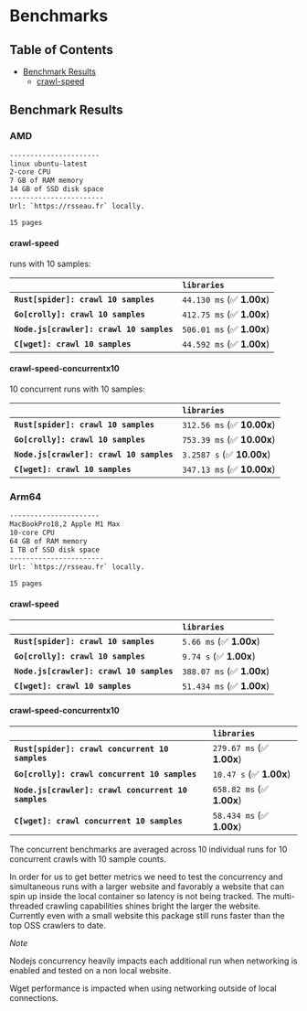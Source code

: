 # Benchmarks

## Table of Contents

- [Benchmark Results](#benchmark-results)
  - [crawl-speed](#crawl-speed)

## Benchmark Results

### AMD

```sh
----------------------
linux ubuntu-latest
2-core CPU
7 GB of RAM memory
14 GB of SSD disk space
-----------------------
Url: `https://rsseau.fr` locally.

15 pages
```

#### crawl-speed

runs with 10 samples:

|                                          | `libraries`                |
| :--------------------------------------- | :------------------------- |
| **`Rust[spider]: crawl 10 samples`**     | `44.130 ms` (✅ **1.00x**) |
| **`Go[crolly]: crawl 10 samples`**       | `412.75 ms` (✅ **1.00x**) |
| **`Node.js[crawler]: crawl 10 samples`** | `506.01 ms` (✅ **1.00x**) |
| **`C[wget]: crawl 10 samples`**          | `44.592 ms` (✅ **1.00x**) |

#### crawl-speed-concurrentx10

10 concurrent runs with 10 samples:

|                                          | `libraries`                 |
| :--------------------------------------- | :-------------------------- |
| **`Rust[spider]: crawl 10 samples`**     | `312.56 ms` (✅ **10.00x**) |
| **`Go[crolly]: crawl 10 samples`**       | `753.39 ms` (✅ **10.00x**) |
| **`Node.js[crawler]: crawl 10 samples`** | `3.2587 s` (✅ **10.00x**)  |
| **`C[wget]: crawl 10 samples`**          | `347.13 ms` (✅ **10.00x**) |

### Arm64

```sh
----------------------
MacBookPro18,2 Apple M1 Max
10-core CPU
64 GB of RAM memory
1 TB of SSD disk space
-----------------------
Url: `https://rsseau.fr` locally.

15 pages
```

#### crawl-speed

|                                          | `libraries`                |
| :--------------------------------------- | :------------------------- |
| **`Rust[spider]: crawl 10 samples`**     | `5.66 ms` (✅ **1.00x**)   |
| **`Go[crolly]: crawl 10 samples`**       | `9.74 s` (✅ **1.00x**)    |
| **`Node.js[crawler]: crawl 10 samples`** | `388.07 ms` (✅ **1.00x**) |
| **`C[wget]: crawl 10 samples`**          | `51.434 ms` (✅ **1.00x**) |

#### crawl-speed-concurrentx10

|                                                     | `libraries`                |
| :-------------------------------------------------- | :------------------------- |
| **`Rust[spider]: crawl concurrent 10 samples`**     | `279.67 ms` (✅ **1.00x**) |
| **`Go[crolly]: crawl concurrent 10 samples`**       | `10.47 s` (✅ **1.00x**)   |
| **`Node.js[crawler]: crawl concurrent 10 samples`** | `658.82 ms` (✅ **1.00x**) |
| **`C[wget]: crawl concurrent 10 samples`**          | `58.434 ms` (✅ **1.00x**) |

The concurrent benchmarks are averaged across 10 individual runs for 10 concurrent crawls with 10 sample counts.

In order for us to get better metrics we need to test the concurrency and simultaneous runs with a larger website and favorably a website that can spin up inside the local container so latency is not being tracked. The multi-threaded crawling capabilities shines bright the larger the website.
Currently even with a small website this package still runs faster than the top OSS crawlers to date.

_*Note*_

Nodejs concurrency heavily impacts each additional run when networking is enabled and tested on a non local website.

Wget performance is impacted when using networking outside of local connections.
